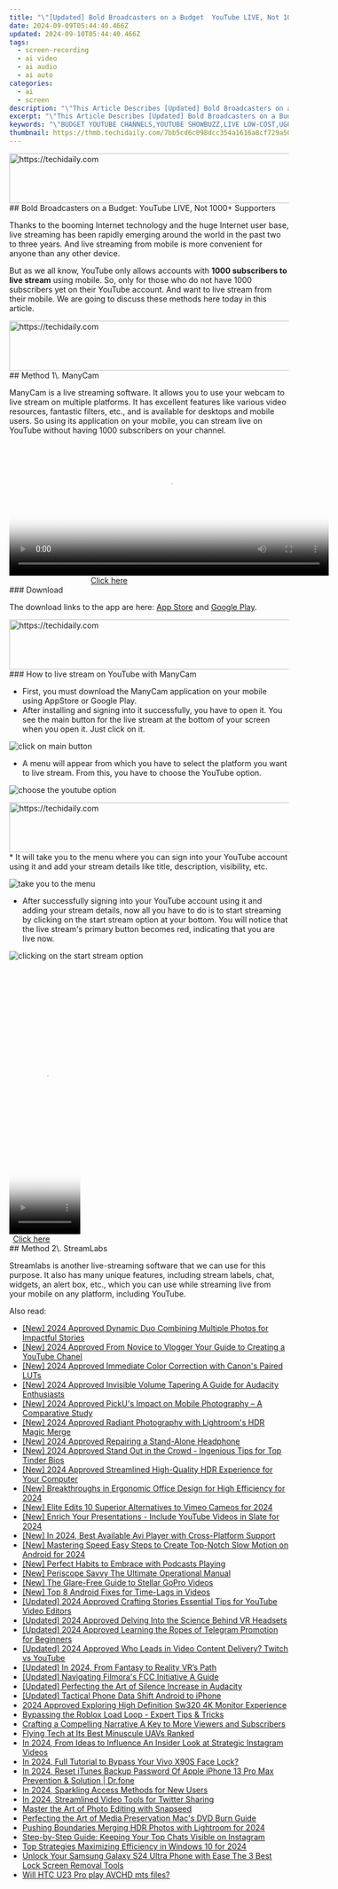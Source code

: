 ```yaml
---
title: "\"[Updated] Bold Broadcasters on a Budget  YouTube LIVE, Not 1000+ Supporters for 2024\""
date: 2024-09-09T05:44:40.466Z
updated: 2024-09-10T05:44:40.466Z
tags: 
  - screen-recording
  - ai video
  - ai audio
  - ai auto
categories: 
  - ai
  - screen
description: "\"This Article Describes [Updated] Bold Broadcasters on a Budget: YouTube LIVE, Not 1000+ Supporters for 2024\""
excerpt: "\"This Article Describes [Updated] Bold Broadcasters on a Budget: YouTube LIVE, Not 1000+ Supporters for 2024\""
keywords: "\"BUDGET YOUTUBE CHANNELS,YOUTUBE SHOWBUZZ,LIVE LOW-COST,UGC BROADCASTING,VIEWERS 1K LIMITED,PODCAST FINANCE,NETWORK SPEND LESS\""
thumbnail: https://thmb.techidaily.com/7bb5cd6c098dcc354a1616a8cf729a503ba552ba0d30358349d319e43f0bdaa3.jpg
---
```


<!-- affiliate ads begin -->
<a href="https://ephamedtechinc.pxf.io/c/5597632/2136614/26400" target="_top" id="2136614">
  <img src="//a.impactradius-go.com/display-ad/26400-2136614" border="0" alt="https://techidaily.com" width="728" height="90"/>
</a>
<img height="0" width="0" src="https://ephamedtechinc.pxf.io/i/5597632/2136614/26400" style="position:absolute;visibility:hidden;" border="0" />
<!-- affiliate ads end -->
## Bold Broadcasters on a Budget: YouTube LIVE, Not 1000+ Supporters

Thanks to the booming Internet technology and the huge Internet user base, live streaming has been rapidly emerging around the world in the past two to three years. And live streaming from mobile is more convenient for anyone than any other device.

But as we all know, YouTube only allows accounts with **1000 subscribers to live stream** using mobile. So, only for those who do not have 1000 subscribers yet on their YouTube account. And want to live stream from their mobile. We are going to discuss these methods here today in this article.

<!-- affiliate ads begin -->
<a href="https://unicoeye.pxf.io/c/5597632/2121331/18498" target="_top" id="2121331">
  <img src="//a.impactradius-go.com/display-ad/18498-2121331" border="0" alt="https://techidaily.com" width="728" height="90"/>
</a>
<img height="0" width="0" src="https://unicoeye.pxf.io/i/5597632/2121331/18498" style="position:absolute;visibility:hidden;" border="0" />
<!-- affiliate ads end -->
## Method 1\. ManyCam

ManyCam is a live streaming software. It allows you to use your webcam to live stream on multiple platforms. It has excellent features like various video resources, fantastic filters, etc., and is available for desktops and mobile users. So using its application on your mobile, you can stream live on YouTube without having 1000 subscribers on your channel.

<!-- affiliate ads begin -->
<span id="1983573">
					<video width="576" height="240" style="cursor:pointer"
           poster="//a.impactradius-go.com/display-clicktoplayimage/1983573.png"
           onclick="if(!this.playClicked){this.play();this.setAttribute('controls',true);this.playClicked=true;}">
	   <source src="//a.impactradius-go.com/display-ad/22993-1983573">
	   <img src="//a.impactradius-go.com/display-clicktoplayimage/1983573.png" style="border: none; height: 100%; width: 100%; object-fit: contain">
	</video>
	<div style="width:360px;text-align:center"><a href="javascript:window.open(decodeURIComponent('https%3A%2F%2Fhomestyler.sjv.io%2Fc%2F5597632%2F1983573%2F22993'), '_blank');void(0);">Click here</a></div>
</span>
<img height="0" width="0" src="https://imp.pxf.io/i/5597632/1983573/22993" style="position:absolute;visibility:hidden;" border="0" />
<!-- affiliate ads end -->
### Download

The download links to the app are here: [App Store](https://apps.apple.com/us/app/manycam/id1112694921?ls=1) and [Google Play](https://play.google.com/store/apps/details?id=com.visicommedia.manycam).

<!-- affiliate ads begin -->
<a href="https://unicoeye.pxf.io/c/5597632/2134246/18498" target="_top" id="2134246">
  <img src="//a.impactradius-go.com/display-ad/18498-2134246" border="0" alt="https://techidaily.com" width="728" height="90"/>
</a>
<img height="0" width="0" src="https://unicoeye.pxf.io/i/5597632/2134246/18498" style="position:absolute;visibility:hidden;" border="0" />
<!-- affiliate ads end -->
### How to live stream on YouTube with ManyCam

* First, you must download the ManyCam application on your mobile using AppStore or Google Play.
* After installing and signing into it successfully, you have to open it. You see the main button for the live stream at the bottom of your screen when you open it. Just click on it.

![click on main button](https://images.wondershare.com/filmora/article-images/2022/12/live-stream-1.jpg)

* A menu will appear from which you have to select the platform you want to live stream. From this, you have to choose the YouTube option.

![choose the youtube option](https://images.wondershare.com/filmora/article-images/2022/12/live-stream-2.jpg)

<!-- affiliate ads begin -->
<a href="https://appsumo.8odi.net/c/5597632/2129741/7443" target="_top" id="2129741">
  <img src="//a.impactradius-go.com/display-ad/7443-2129741" border="0" alt="https://techidaily.com" width="728" height="90"/>
</a>
<img height="0" width="0" src="https://appsumo.8odi.net/i/5597632/2129741/7443" style="position:absolute;visibility:hidden;" border="0" />
<!-- affiliate ads end -->
* It will take you to the menu where you can sign into your YouTube account using it and add your stream details like title, description, visibility, etc.

![take you to the menu](https://images.wondershare.com/filmora/article-images/2022/12/live-stream-3.jpg)

* After successfully signing into your YouTube account using it and adding your stream details, now all you have to do is to start streaming by clicking on the start stream option at your bottom. You will notice that the live stream's primary button becomes red, indicating that you are live now.

![clicking on the start stream option](https://images.wondershare.com/filmora/article-images/2022/12/live-stream-4.jpg)

<!-- affiliate ads begin -->
<span id="1975562">
					<video width="128" height="480" style="cursor:pointer"
           poster="//a.impactradius-go.com/display-clicktoplayimage/1975562.png"
           onclick="if(!this.playClicked){this.play();this.setAttribute('controls',true);this.playClicked=true;}">
	   <source src="//a.impactradius-go.com/display-ad/22993-1975562">
	   <img src="//a.impactradius-go.com/display-clicktoplayimage/1975562.png" style="border: none; height: 100%; width: 100%; object-fit: contain">
	</video>
	<div style="width:80px;text-align:center"><a href="javascript:window.open(decodeURIComponent('https%3A%2F%2Fhomestyler.sjv.io%2Fc%2F5597632%2F1975562%2F22993'), '_blank');void(0);">Click here</a></div>
</span>
<img height="0" width="0" src="https://imp.pxf.io/i/5597632/1975562/22993" style="position:absolute;visibility:hidden;" border="0" />
<!-- affiliate ads end -->
## Method 2\. StreamLabs

Streamlabs is another live-streaming software that we can use for this purpose. It also has many unique features, including stream labels, chat, widgets, an alert box, etc., which you can use while streaming live from your mobile on any platform, including YouTube.


<ins class="adsbygoogle"
     style="display:block"
     data-ad-format="autorelaxed"
     data-ad-client="ca-pub-7571918770474297"
     data-ad-slot="1223367746"></ins>



<ins class="adsbygoogle"
     style="display:block"
     data-ad-client="ca-pub-7571918770474297"
     data-ad-slot="8358498916"
     data-ad-format="auto"
     data-full-width-responsive="true"></ins>






<span class="atpl-alsoreadstyle">Also read:</span>
<div><ul>
<li><a href="https://instagram-clips.techidaily.com/new-2024-approved-dynamic-duo-combining-multiple-photos-for-impactful-stories/"><u>[New] 2024 Approved Dynamic Duo Combining Multiple Photos for Impactful Stories</u></a></li>
<li><a href="https://youtube-webster.techidaily.com/024-approved-from-novice-to-vlogger-your-guide-to-creating-a-youtube-chanel/"><u>[New] 2024 Approved From Novice to Vlogger Your Guide to Creating a YouTube Chanel</u></a></li>
<li><a href="https://article-knowledge.techidaily.com/new-2024-approved-immediate-color-correction-with-canons-paired-luts/"><u>[New] 2024 Approved Immediate Color Correction with Canon's Paired LUTs</u></a></li>
<li><a href="https://article-knowledge.techidaily.com/new-2024-approved-invisible-volume-tapering-a-guide-for-audacity-enthusiasts/"><u>[New] 2024 Approved Invisible Volume Tapering A Guide for Audacity Enthusiasts</u></a></li>
<li><a href="https://article-knowledge.techidaily.com/new-2024-approved-pickus-impact-on-mobile-photography-a-comparative-study/"><u>[New] 2024 Approved PickU's Impact on Mobile Photography – A Comparative Study</u></a></li>
<li><a href="https://article-knowledge.techidaily.com/new-2024-approved-radiant-photography-with-lightrooms-hdr-magic-merge/"><u>[New] 2024 Approved Radiant Photography with Lightroom's HDR Magic Merge</u></a></li>
<li><a href="https://article-knowledge.techidaily.com/new-2024-approved-repairing-a-stand-alone-headphone/"><u>[New] 2024 Approved Repairing a Stand-Alone Headphone</u></a></li>
<li><a href="https://article-knowledge.techidaily.com/new-2024-approved-stand-out-in-the-crowd-ingenious-tips-for-top-tinder-bios/"><u>[New] 2024 Approved Stand Out in the Crowd - Ingenious Tips for Top Tinder Bios</u></a></li>
<li><a href="https://article-knowledge.techidaily.com/new-2024-approved-streamlined-high-quality-hdr-experience-for-your-computer/"><u>[New] 2024 Approved Streamlined High-Quality HDR Experience for Your Computer</u></a></li>
<li><a href="https://article-knowledge.techidaily.com/new-breakthroughs-in-ergonomic-office-design-for-high-efficiency-for-2024/"><u>[New] Breakthroughs in Ergonomic Office Design for High Efficiency for 2024</u></a></li>
<li><a href="https://vimeo-videos.techidaily.com/new-elite-edits-10-superior-alternatives-to-vimeo-cameos-for-2024/"><u>[New] Elite Edits 10 Superior Alternatives to Vimeo Cameos for 2024</u></a></li>
<li><a href="https://facebook-video-share.techidaily.com/new-enrich-your-presentations-include-youtube-videos-in-slate-for-2024/"><u>[New] Enrich Your Presentations - Include YouTube Videos in Slate for 2024</u></a></li>
<li><a href="https://article-knowledge.techidaily.com/new-in-2024-best-available-avi-player-with-cross-platform-support/"><u>[New] In 2024, Best Available Avi Player with Cross-Platform Support</u></a></li>
<li><a href="https://article-knowledge.techidaily.com/new-mastering-speed-easy-steps-to-create-top-notch-slow-motion-on-android-for-2024/"><u>[New] Mastering Speed Easy Steps to Create Top-Notch Slow Motion on Android for 2024</u></a></li>
<li><a href="https://extra-approaches.techidaily.com/new-perfect-habits-to-embrace-with-podcasts-playing/"><u>[New] Perfect Habits to Embrace with Podcasts Playing</u></a></li>
<li><a href="https://article-knowledge.techidaily.com/new-periscope-savvy-the-ultimate-operational-manual/"><u>[New] Periscope Savvy The Ultimate Operational Manual</u></a></li>
<li><a href="https://article-knowledge.techidaily.com/new-the-glare-free-guide-to-stellar-gopro-videos/"><u>[New] The Glare-Free Guide to Stellar GoPro Videos</u></a></li>
<li><a href="https://some-skills.techidaily.com/new-top-8-android-fixes-for-time-lags-in-videos/"><u>[New] Top 8 Android Fixes for Time-Lags in Videos</u></a></li>
<li><a href="https://youtube-zero.techidaily.com/ed-2024-approved-crafting-stories-essential-tips-for-youtube-video-editors/"><u>[Updated] 2024 Approved Crafting Stories Essential Tips for YouTube Video Editors</u></a></li>
<li><a href="https://article-knowledge.techidaily.com/updated-2024-approved-delving-into-the-science-behind-vr-headsets/"><u>[Updated] 2024 Approved Delving Into the Science Behind VR Headsets</u></a></li>
<li><a href="https://article-knowledge.techidaily.com/updated-2024-approved-learning-the-ropes-of-telegram-promotion-for-beginners/"><u>[Updated] 2024 Approved Learning the Ropes of Telegram Promotion for Beginners</u></a></li>
<li><a href="https://article-knowledge.techidaily.com/updated-2024-approved-who-leads-in-video-content-delivery-twitch-vs-youtube/"><u>[Updated] 2024 Approved Who Leads in Video Content Delivery? Twitch vs YouTube</u></a></li>
<li><a href="https://article-knowledge.techidaily.com/updated-in-2024-from-fantasy-to-reality-vrs-path/"><u>[Updated] In 2024, From Fantasy to Reality VR’s Path</u></a></li>
<li><a href="https://facebook-record-videos.techidaily.com/updated-navigating-filmoras-fcc-initiative-a-guide/"><u>[Updated] Navigating Filmora's FCC Initiative A Guide</u></a></li>
<li><a href="https://extra-guidance.techidaily.com/updated-perfecting-the-art-of-silence-increase-in-audacity/"><u>[Updated] Perfecting the Art of Silence Increase in Audacity</u></a></li>
<li><a href="https://article-knowledge.techidaily.com/updated-tactical-phone-data-shift-android-to-iphone/"><u>[Updated] Tactical Phone Data Shift Android to iPhone</u></a></li>
<li><a href="https://some-knowledge.techidaily.com/2024-approved-exploring-high-definition-sw320-4k-monitor-experience/"><u>2024 Approved Exploring High Definition Sw320 4K Monitor Experience</u></a></li>
<li><a href="https://win-blog.techidaily.com/bypassing-the-roblox-load-loop-expert-tips-and-tricks/"><u>Bypassing the Roblox Load Loop - Expert Tips & Tricks</u></a></li>
<li><a href="https://extra-information.techidaily.com/crafting-a-compelling-narrative-a-key-to-more-viewers-and-subscribers/"><u>Crafting a Compelling Narrative A Key to More Viewers and Subscribers</u></a></li>
<li><a href="https://article-knowledge.techidaily.com/flying-tech-at-its-best-minuscule-uavs-ranked/"><u>Flying Tech at Its Best Minuscule UAVs Ranked</u></a></li>
<li><a href="https://instagram-videos.techidaily.com/in-2024-from-ideas-to-influence-an-insider-look-at-strategic-instagram-videos/"><u>In 2024, From Ideas to Influence An Insider Look at Strategic Instagram Videos</u></a></li>
<li><a href="https://android-unlock.techidaily.com/in-2024-full-tutorial-to-bypass-your-vivo-x90s-face-lock-by-drfone-android/"><u>In 2024, Full Tutorial to Bypass Your Vivo X90S Face Lock?</u></a></li>
<li><a href="https://iphone-unlock.techidaily.com/in-2024-reset-itunes-backup-password-of-apple-iphone-13-pro-max-prevention-and-solution-drfone-by-drfone-ios/"><u>In 2024, Reset iTunes Backup Password Of Apple iPhone 13 Pro Max Prevention & Solution | Dr.fone</u></a></li>
<li><a href="https://article-knowledge.techidaily.com/in-2024-sparkling-access-methods-for-new-users/"><u>In 2024, Sparkling Access Methods for New Users</u></a></li>
<li><a href="https://article-knowledge.techidaily.com/in-2024-streamlined-video-tools-for-twitter-sharing/"><u>In 2024, Streamlined Video Tools for Twitter Sharing</u></a></li>
<li><a href="https://article-knowledge.techidaily.com/master-the-art-of-photo-editing-with-snapseed/"><u>Master the Art of Photo Editing with Snapseed</u></a></li>
<li><a href="https://extra-resources.techidaily.com/perfecting-the-art-of-media-preservation-macs-dvd-burn-guide/"><u>Perfecting the Art of Media Preservation Mac's DVD Burn Guide</u></a></li>
<li><a href="https://extra-guidance.techidaily.com/pushing-boundaries-merging-hdr-photos-with-lightroom-for-2024/"><u>Pushing Boundaries Merging HDR Photos with Lightroom for 2024</u></a></li>
<li><a href="https://tech-renaissance.techidaily.com/step-by-step-guide-keeping-your-top-chats-visible-on-instagram/"><u>Step-by-Step Guide: Keeping Your Top Chats Visible on Instagram</u></a></li>
<li><a href="https://some-approaches.techidaily.com/top-strategies-maximizing-efficiency-in-windows-10-for-2024/"><u>Top Strategies Maximizing Efficiency in Windows 10 for 2024</u></a></li>
<li><a href="https://android-unlock.techidaily.com/unlock-your-samsung-galaxy-s24-ultra-phone-with-ease-the-3-best-lock-screen-removal-tools-by-drfone-android/"><u>Unlock Your Samsung Galaxy S24 Ultra Phone with Ease The 3 Best Lock Screen Removal Tools</u></a></li>
<li><a href="https://techidaily.com/will-htc-u23-pro-play-avchd-mts-files-by-aiseesoft-video-converter-play-mts-on-android/"><u>Will HTC U23 Pro play AVCHD mts files?</u></a></li>
</ul></div>
